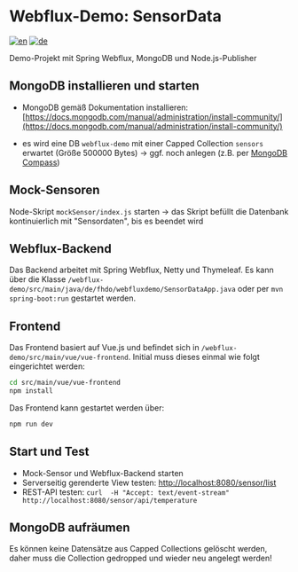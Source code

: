 # Webflux-Demo: SensorData
[![en](https://img.shields.io/badge/lang-en-red.svg)](README.md)
[![de](https://img.shields.io/badge/lang-de-green.svg)](#)

Demo-Projekt mit Spring Webflux, MongoDB und Node.js-Publisher

## MongoDB installieren und starten

* MongoDB gemäß Dokumentation installieren: [https://docs.mongodb.com/manual/administration/install-community/](https://docs.mongodb.com/manual/administration/install-community/)

* es wird eine DB `webflux-demo` mit einer Capped Collection `sensors` erwartet (Größe 500000 Bytes) &rarr; ggf. noch anlegen (z.B. per [MongoDB Compass](https://www.mongodb.com/products/compass))

## Mock-Sensoren

Node-Skript `mockSensor/index.js` starten &rarr; das Skript befüllt die Datenbank kontinuierlich mit "Sensordaten", bis es beendet wird

## Webflux-Backend

Das Backend arbeitet mit Spring Webflux, Netty und Thymeleaf. Es kann über die Klasse `/webflux-demo/src/main/java/de/fhdo/webfluxdemo/SensorDataApp.java` oder per `mvn spring-boot:run` gestartet werden.

## Frontend

Das Frontend basiert auf Vue.js und befindet sich in `/webflux-demo/src/main/vue/vue-frontend`. Initial muss dieses einmal wie folgt eingerichtet werden:

```sh
cd src/main/vue/vue-frontend
npm install
```

Das Frontend kann gestartet werden über:

```sh
npm run dev
```

## Start und Test

* Mock-Sensor und Webflux-Backend starten
* Serverseitig gerenderte View testen: [http://localhost:8080/sensor/list](http://localhost:8080/sensor/list)
* REST-API testen: `curl  -H "Accept: text/event-stream" http://localhost:8080/sensor/api/temperature`

## MongoDB aufräumen

Es können keine Datensätze aus Capped Collections gelöscht werden, daher muss die Collection gedropped und wieder neu angelegt werden!
